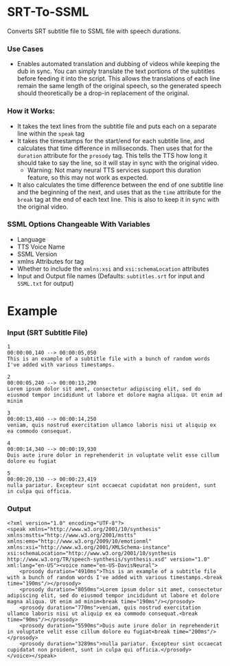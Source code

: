 # SRT-To-SSML
 Converts SRT subtitle file to SSML file with speech durations. 

### Use Cases
- Enables automated translation and dubbing of videos while keeping the dub in sync. You can simply translate the text portions of the subtitles before feeding it into the script. This allows the translations of each line remain the same length of the original speech, so the generated speech should theoretically be a drop-in replacement of the original.

### How it Works:
- It takes the text lines from the subtitle file and puts each on a separate line within the `speak` tag
- It takes the timestamps for the start/end for each subtitle line, and calculates that time difference in milliseconds. Then uses that for the `duration` attribute for the `prosody` tag. This tells the TTS how long it should take to say the line, so it will stay in sync with the original video.
  - Warning: Not many neural TTS services support this duration feature, so this may not work as expected.
- It also calculates the time difference between the end of one subtitle line and the beginning of the next, and uses that as the `time` attribute for the `break` tag at the end of each text line. This is also to keep it in sync with the original video.

### SSML Options Changeable With Variables
- Language
- TTS Voice Name
- SSML Version
- xmlns Attributes for <speak> tag
- Whether to include the `xmlns:xsi` and `xsi:schemaLocation` attributes
- Input and Output file names (Defaults: `subtitles.srt` for input and `SSML.txt` for output)

# Example
### Input (SRT Subtitle File)
```
1
00:00:00,140 --> 00:00:05,050
This is an example of a subtitle file with a bunch of random words I've added with various timestamps.

2
00:00:05,240 --> 00:00:13,290
Lorem ipsum dolor sit amet, consectetur adipiscing elit, sed do eiusmod tempor incididunt ut labore et dolore magna aliqua. Ut enim ad minim

3
00:00:13,480 --> 00:00:14,250
veniam, quis nostrud exercitation ullamco laboris nisi ut aliquip ex ea commodo consequat.

4
00:00:14,340 --> 00:00:19,930
Duis aute irure dolor in reprehenderit in voluptate velit esse cillum dolore eu fugiat

5
00:00:20,130 --> 00:00:23,419
nulla pariatur. Excepteur sint occaecat cupidatat non proident, sunt in culpa qui officia.
```


### Output
```
<?xml version="1.0" encoding="UTF-8"?>
<speak xmlns="http://www.w3.org/2001/10/synthesis" xmlns:mstts="http://www.w3.org/2001/mstts" xmlns:emo="http://www.w3.org/2009/10/emotionml" xmlns:xsi="http://www.w3.org/2001/XMLSchema-instance" xsi:schemaLocation="http://www.w3.org/2001/10/synthesis http://www.w3.org/TR/speech-synthesis/synthesis.xsd" version="1.0" xml:lang="en-US"><voice name="en-US-DavisNeural">
	<prosody duration="4910ms">This is an example of a subtitle file with a bunch of random words I've added with various timestamps.<break time="190ms"/></prosody>
	<prosody duration="8050ms">Lorem ipsum dolor sit amet, consectetur adipiscing elit, sed do eiusmod tempor incididunt ut labore et dolore magna aliqua. Ut enim ad minim<break time="190ms"/></prosody>
	<prosody duration="770ms">veniam, quis nostrud exercitation ullamco laboris nisi ut aliquip ex ea commodo consequat.<break time="90ms"/></prosody>
	<prosody duration="5590ms">Duis aute irure dolor in reprehenderit in voluptate velit esse cillum dolore eu fugiat<break time="200ms"/></prosody>
	<prosody duration="3289ms">nulla pariatur. Excepteur sint occaecat cupidatat non proident, sunt in culpa qui officia.</prosody>
</voice></speak>
```
